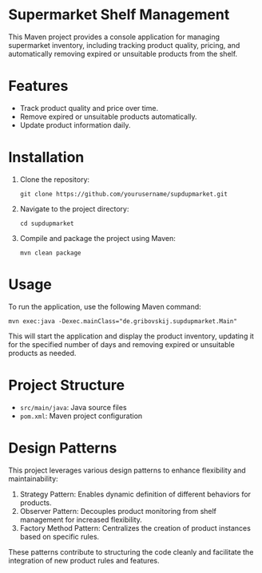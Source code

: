 <h1>Supermarket Shelf Management</h1>

<p>This Maven project provides a console application for managing supermarket inventory, including tracking product quality, pricing, and automatically removing expired or unsuitable products from the shelf.</p>

<h1>Features</h1>
<ul>
    <li>Track product quality and price over time.</li>
    <li>Remove expired or unsuitable products automatically.</li>
    <li>Update product information daily.</li>
</ul>

<h1>Installation</h1>
<ol>
    <li>Clone the repository:
        <pre><code>git clone https://github.com/yourusername/supdupmarket.git</code></pre>
    </li>
    <li>Navigate to the project directory:
        <pre><code>cd supdupmarket</code></pre>
    </li>
    <li>Compile and package the project using Maven:
        <pre><code>mvn clean package</code></pre>
    </li>
</ol>

<h1>Usage</h1>
<p>To run the application, use the following Maven command:</p>
<pre><code>mvn exec:java -Dexec.mainClass="de.gribovskij.supdupmarket.Main"</code></pre>

<p>This will start the application and display the product inventory, updating it for the specified number of days and removing expired or unsuitable products as needed.</p>

<h1>Project Structure</h1>
<ul>
    <li><code>src/main/java</code>: Java source files</li>
    <li><code>pom.xml</code>: Maven project configuration</li>
</ul>

<h1>Design Patterns</h1>
<p>This project leverages various design patterns to enhance flexibility and maintainability:</p>
<ol>
<li>Strategy Pattern: Enables dynamic definition of different behaviors for products.</li>

<li>Observer Pattern: Decouples product monitoring from shelf management for increased flexibility.</li> 

<li>Factory Method Pattern: Centralizes the creation of product instances based on specific rules.</li>
</ol>

These patterns contribute to structuring the code cleanly and facilitate the integration of new product rules and features.
